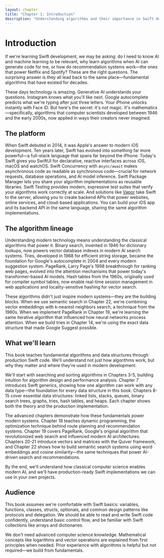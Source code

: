 ```yaml
---
layout: chapter
title: "Chapter 1: Introduction"
description: "Understanding algorithms and their importance in Swift development"
---
```

# Introduction

If we're learning Swift development, we may be asking: do I need to know AI and machine learning to be relevant, why learn algorithms when AI can generate code for me, or how do recommendation systems work—the ones that power Netflix and Spotify? These are the right questions. The surprising answer is they all lead back to the same place—fundamental algorithms that have existed for decades.

These days technology is amazing. Generative AI understands your questions. Instagram knows what you'll like next. Google autocomplete predicts what we're typing after just three letters. Your iPhone unlocks instantly with Face ID. But here's the secret: it's not magic. It's mathematics—specifically, algorithms that computer scientists developed between 1946 and the early 2000s, now applied in ways their creators never imagined.

## The platform

When Swift debuted in 2014, it was Apple's answer to modern iOS development. Ten years later, Swift has evolved into something far more powerful—a full-stack language that spans far beyond the iPhone. Today's Swift gives you SwiftUI for declarative, reactive interfaces across iOS, macOS and watchOS. Swift Concurrency with a`sync/await` makes asynchronous code as readable as synchronous code—crucial for network requests, database operations, and AI model inference. Swift Package Manager lets you share your algorithm implementations as reusable libraries. Swift Testing provides modern, expressive test suites that verify your algorithms work correctly at scale. And solutions like [Vapor](https://github.com/vapor/vapor) take Swift to the server, allowing you to create backend APIs that power websites, online services, and cloud-based applications. You can build your iOS app and its backend API in the same language, sharing the same algorithm implementations.

## The algorithm lineage

Understanding modern technology means understanding the classical algorithms that power it. Binary search, invented in 1946 for dictionary lookups, now powers vector database indexes in modern AI search systems. Tries, developed in 1968 for efficient string storage, became the foundation for Google's autocomplete in 2004 and every modern suggestion system. PageRank, Larry Page's 1998 breakthrough for ranking web pages, evolved into the attention mechanisms that power today's transformer-based AI models. Hash tables from the 1960s, originally used for compiler symbol tables, now enable real-time session management in web applications and locality-sensitive hashing for vector search.

These algorithms didn't just inspire modern systems—they are the building blocks. When we use semantic search in Chapter 22, we're combining vector embeddings with k-nearest neighbors search, a technique from the 1960s. When we implement PageRank in Chapter 19, we're learning the same iterative algorithm that influenced how neural networks process attention. When we build tries in Chapter 14, we're using the exact data structure that made Google Suggest possible.

## What we'll learn

This book teaches fundamental algorithms and data structures through production Swift code. We'll understand not just how algorithms work, but why they matter and where they're used in modern development.

We'll start with searching and sorting algorithms in Chapters 3-5, building intuition for algorithm design and performance analysis. Chapter 7 introduces Swift generics, showing how one algorithm can work with any data type—the foundation for every data structure in this book. Chapters 8-15 cover essential data structures: linked lists, stacks, queues, binary search trees, graphs, tries, hash tables, and heaps. Each chapter shows both the theory and the production implementation.

The advanced chapters demonstrate how these fundamentals power modern systems. Chapter 18 teaches dynamic programming, the optimization technique behind route planning and recommendation systems. Chapter 19 covers PageRank, Google's original algorithm that revolutionized web search and influenced modern AI architectures. Chapters 20-21 introduce vectors and matrices with the Quiver framework, and Chapter 22 shows how to build semantic search systems using word embeddings and cosine similarity—the same techniques that power AI-driven search and recommendations.

By the end, we'll understand how classical computer science enables modern AI, and we'll have production-ready Swift implementations we can use in your own projects.

## Audience

This book assumes we're comfortable with Swift basics: variables, functions, classes, structs, optionals, and common design patterns like protocols and delegation. We should be able to read and write Swift code confidently, understand basic control flow, and be familiar with Swift collections like arrays and dictionaries.

We don't need advanced computer science knowledge. Mathematical concepts like logarithms and vector operations are explained from first principles when needed. Prior experience with algorithms is helpful but not required—we build from fundamentals.
